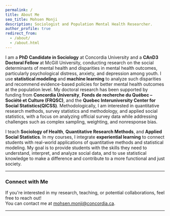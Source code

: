 ```yaml
---
permalink: /
title: About Me
seo_title: Mohsen Monji
description: Sociologist and Population Mental Health Researcher.
author_profile: true
redirect_from: 
  - /about/
  - /about.html
---
```



I am a **PhD Candidate in Sociology** at Concordia University and a **CAnD3 Doctoral Fellow** at McGill University, conducting research on the social determinants of mental health and disparities in mental health outcomes, particularly psychological distress, anxiety, and depression among youth. I use **statistical modeling** and **machine learning** to analyze such disparities and recommend evidence-based policies for better mental health outcomes at the population level. My doctoral research has been supported by funding from **Concordia University**, **Fonds de recherche du Québec – Société et Culture (FRQSC)**, and the **Quebec Interuniversity Center for Social Statistics(QICSS)**.
Methodologically, I am interested in quantitative research methods, survey statistics and methodology, and applied social statistics, with a focus on analyzing official survey data while addressing challenges such as complex sampling, weighting, and nonresponse bias.

I teach **Sociology of Health**, **Quantitative Research Methods**, and **Applied Social Statistics**. In my courses, I integrate **experiential learning** to connect students with real-world applications of quantitative methods and statistical modeling. My goal is to provide students with the skills they need to understand, interpret, and analyze social data, and to use statistical knowledge to make a difference and contribute to a more functional and just society.

---


### Connect with Me
If you're interested in my research, teaching, or potential collaborations, feel free to reach out!  
You can contact me at [mohsen.monji@concordia.ca](mailto:mohsen.monji@concordia.ca).

---
